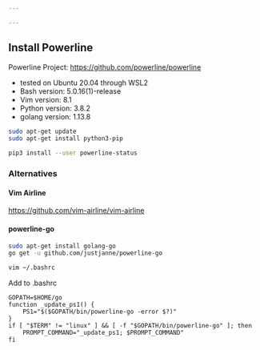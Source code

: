 ```yaml
---

---
```


## Install Powerline

Powerline Project: <https://github.com/powerline/powerline>

* tested on Ubuntu 20.04 through WSL2
* Bash version: 5.0.16(1)-release
* Vim version: 8.1
* Python version: 3.8.2
* golang version: 1.13.8

```bash
sudo apt-get update
sudo apt-get install python3-pip

pip3 install --user powerline-status

```

### Alternatives

#### Vim Airline

<https://github.com/vim-airline/vim-airline>

#### powerline-go

```bash
sudo apt-get install golang-go
go get -u github.com/justjanne/powerline-go

vim ~/.bashrc
```
Add to .bashrc

```
GOPATH=$HOME/go
function _update_ps1() {
    PS1="$($GOPATH/bin/powerline-go -error $?)"
}
if [ "$TERM" != "linux" ] && [ -f "$GOPATH/bin/powerline-go" ]; then
    PROMPT_COMMAND="_update_ps1; $PROMPT_COMMAND"
fi
```
